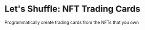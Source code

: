 # Let's Shuffle: NFT Trading Cards

Programmatically create trading cards from the NFTs that you own
